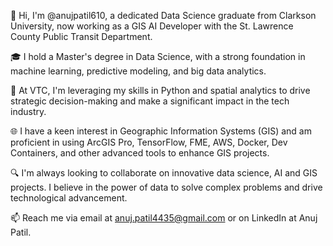 👋 Hi, I'm @anujpatil610, a dedicated Data Science graduate from Clarkson University, now working as a GIS AI Developer with the St. Lawrence County Public Transit Department.

🎓 I hold a Master's degree in Data Science, with a strong foundation in machine learning, predictive modeling, and big data analytics.

💼 At VTC, I'm leveraging my skills in Python and spatial analytics to drive strategic decision-making and make a significant impact in the tech industry.

🌐 I have a keen interest in Geographic Information Systems (GIS) and am proficient in using ArcGIS Pro, TensorFlow, FME, AWS, Docker, Dev Containers, and other advanced tools to enhance GIS projects.

🔍 I'm always looking to collaborate on innovative data science, AI and GIS projects. I believe in the power of data to solve complex problems and drive technological advancement.

📫 Reach me via email at anuj.patil4435@gmail.com or on LinkedIn at Anuj Patil.





<!---
anujpatil610/anujpatil610 is a ✨ special ✨ repository because its `README.md` (this file) appears on your GitHub profile.
You can click the Preview link to take a look at your changes.
--->
